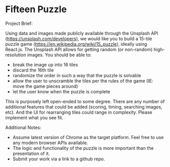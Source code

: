 # Fifteen Puzzle

Project Brief:

Using data and images made publicly available through the Unsplash API (https://unsplash.com/developers), we would like you to build a 15-tile puzzle game (https://en.wikipedia.org/wiki/15_puzzle), ideally using React.js. The Unsplash API allows for getting random (or non-random) high-resolution images. You should be able to:

- break the image up into 16 tiles
- discard the 16th tile
- randomize the order in such a way that the puzzle is solvable
- allow the user to unscramble the tiles per the rules of the game (IE: move the game pieces around)
- let the user know when the puzzle is complete

This is purposely left open-ended to some degree. There are any number of additional features that could be added (scoring, timing, searching images, etc). And the UI for rearranging tiles could range in complexity. Please implement what you see fit.

Additional Notes:

- Assume latest version of Chrome as the target platform. Feel free to use any modern browser APIs available.
- The logic and functionality of the puzzle is more important than the presentation of it.
- Submit your work via a link to a github repo.
